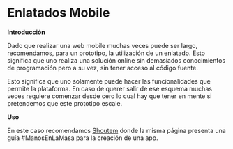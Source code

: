 # Enlatados Mobile

__Introducción__

Dado que realizar una web mobile muchas veces puede ser largo, recomendamos, para un prototipo, la utilización de un enlatado. Esto significa que uno realiza una solución online sin demasiados conocimientos de programación pero a su vez, sin tener acceso al código fuente.

Esto significa que uno solamente puede hacer las funcionalidades que permite la plataforma. En caso de querer salir de ese esquema muchas veces requiere comenzar desde cero lo cual hay que tener en mente si pretendemos que este prototipo escale.

__Uso__

En este caso recomendamos [Shoutem](http://www.shoutem.com/) donde la misma página presenta una guía #ManosEnLaMasa para la creación de una app.
